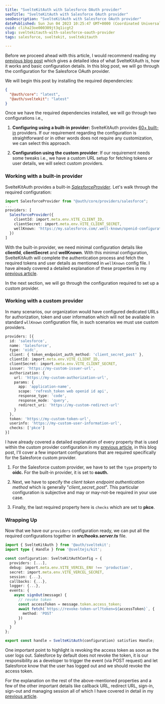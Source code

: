 ```yaml
---
title: "SvelteKitAuth with Salesforce OAuth provider"
seoTitle: "SvelteKitAuth with Salesforce OAuth provider"
seoDescription: "SvelteKitAuth with Salesforce OAuth provider"
datePublished: Sun Jun 04 2023 10:25:47 GMT+0000 (Coordinated Universal Time)
cuid: cliha23oe000309jt3q1icgt2
slug: sveltekitauth-with-salesforce-oauth-provider
tags: salesforce, sveltekit, sveltekitauth

---
```


Before we proceed ahead with this article, I would recommend reading my [previous blog post](https://blog.aakashgoplani.in/sveltekit-authentication-using-sveltekitauth-and-oauth-providers-a-comprehensive-guide) which gives a detailed idea of what SvelteKitAuth is, how it works and basic configuration details. In this blog post, we will go through the configuration for the Salesforce OAuth provider.

We will begin this post by installing the required dependencies:

```json
{
  "@auth/core": "latest",
  "@auth/sveltekit": "latest"
}
```

Once we have the required dependencies installed, we will go through two configurations i.e.,

1. **Configuring using a built-in provider:** SvelteKitAuth provides [60+ built-in](https://github.com/nextauthjs/next-auth/tree/main/packages/next-auth/src/providers) providers. If our requirement regarding the configuration is straightforward or in other words does not require any customization, we can select this approach.
    
2. **Configuration using the custom provider**: If our requirement needs some tweaks i.e., we have a custom URL setup for fetching tokens or user details, we will select custom providers.
    

### Working with a built-in provider

SvelteKitAuth provides a built-in [*SalesforceProvider*](https://github.com/nextauthjs/next-auth/blob/main/packages/next-auth/src/providers/salesforce.ts). Let's walk through the required configuration:

```typescript
import SalesforceProvider from "@auth/core/providers/salesforce";
...
providers: [
  SalesforceProvider({
    clientId: import.meta.env.VITE_CLIENT_ID,
    clientSecret: import.meta.env.VITE_CLIENT_SECRET,
    wellKnown: 'https://my.salesforce.com/.well-known/openid-configuration'
  })
]
```

With the built-in provider, we need minimal configuration details like **clientId**, **clientSecret** and **wellKnown**. With this minimal configuration, SvelteKitAuth will complete the authentication process and fetch the required tokens and user details as mentioned in `wellKnown` config file. I have already covered a detailed explanation of these properties in my [previous article](https://blog.aakashgoplani.in/sveltekit-authentication-using-sveltekitauth-and-oauth-providers-a-comprehensive-guide#heading-configuring-sveltekitauth-built-in-auht0-provider).

In the next section, we will go through the configuration required to set up a custom provider.

### Working with a custom provider

In many scenarios, our organization would have configured dedicated URLs for authorization, token and user information which will not be available in standard `wllKnown` configuration file, in such scenarios we must use custom providers.

```typescript
providers: [{
  id: 'salesforce',
  name: 'Salesforce',
  type: 'oidc',
  client: { token_endpoint_auth_method: 'client_secret_post' },
  clientId: import.meta.env.VITE_CLIENT_ID,
  clientSecret: import.meta.env.VITE_CLIENT_SECRET,
  issuer: 'https://my-custom-issuer-url',
  authorization: {
    url: 'https://my-custom-authorization-url',
    params: {
      app: 'application-name',
      scope: 'refresh_token web openid id api',
      response_type: 'code',
      response_mode: 'query',
      redirect_uri: 'https://my-custom-redirect-url'
    }
  },
  token: 'https://my-custom-token-url',
  userinfo: 'https://my-custom-user-information-url',
  checks: ['pkce']
}]
```

I have already covered a detailed explanation of every property that is used within the custom provider configuration in my [previous article](https://blog.aakashgoplani.in/sveltekit-authentication-using-sveltekitauth-and-oauth-providers-a-comprehensive-guide#heading-configuring-sveltekitauth-custom-provider), in this blog post, I'll cover a few important configurations that are required specifically for the Salesforce custom provider.

1. For the Salesforce custom provider, we have to set the `type` property to **oidc.** For the built-in provider, it is set to **oauth.**
    
2. Next, we have to specify the *client token endpoint authentication method* which is generally "*client\_secret\_post*". This particular configuration is subjective and may or may-not-be required in your use case.
    
3. Finally, the last required property here is `checks` which are set to **pkce**.
    

### Wrapping Up

Now that we have our `providers` configuration ready, we can put all the required configurations together in ***src/hooks.server.ts*** file.

```typescript
import { SvelteKitAuth } from '@auth/sveltekit';
import type { Handle } from '@sveltejs/kit';

const configuration: SvelteKitAuthConfig = {
  providers: [...],
  debug: import.meta.env.VITE_VERCEL_ENV !== 'production',
  secret: import.meta.env.VITE_VERCEL_SECRET,
  session: {...},
  callbacks: {...},
  logger: {...},
  events: {
    async signOut(message) {
	  // revoke token
	  const accessToken = message.token.access_token;
	  await fetch(`https://revoke-token-url?token=${accessToken}`, {
        method: 'POST'
	  })
	}
  }
};

export const handle = SvelteKitAuth(configuration) satisfies Handle;
```

One important point to highlight is revoking the access token as soon as the user logs out. Salesforce by default does not revoke the token, it is our responsibility as a developer to trigger the event (via POST request) and let Salesforce know that the user has logged out and we should revoke the access token.

For the explanation on the rest of the above-mentioned properties and a few of the other important details like callback URL, redirect URL, sign-in, sign-out and managing session all of which I have covered in detail in my [previous article](https://blog.aakashgoplani.in/sveltekit-authentication-using-sveltekitauth-and-oauth-providers-a-comprehensive-guide).